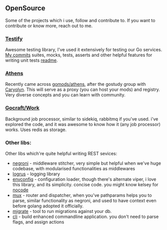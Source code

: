 ## OpenSource

Some of the projects which i use, follow and contribute to. If you want to contribute or know more, reach out to me.

### [Testify](https://github.com/stretchr/testify)
Awesome testing library, I've used it extensively for testing our Go services. [My commits](https://github.com/stretchr/testify/pulls?q=author%3Adevdinu+)
suites, mocks, tests, asserts and other helpful features for writing unit tests [readme](https://github.com/stretchr/testify/blob/master/README.md).

### [Athens](https://github.com/gomods/athens)
Recently came across [gomods/athens](https://github.com/gomods/athens), after the gostudy group with [Caryolyn](https://github.com/carolynvs). This will serve as a proxy (you can host your mods) and registry.
Very diverse concepts and you can learn with community. 

### [Gocraft/Work](https://github.com/gocraft/work)
Background job processor, similar to sidekiq, rabbitmq if you've used. i've explored the code, and it was awesome to know how it (any job processor) works. Uses redis as storage.

### Other libs:
Other libs which're quite helpful writing REST sevices:
 * [negroni](https://github.com/urfave/negroni) - middleware stitcher, very simple but helpful when we've huge codebase, with modularised functionalities as middlewares
 * [logrus](https://github.com/sirupsen/logrus) - logging library
 * [envconfig](https://github.com/kelseyhightower/envconfig) - configuration loader, though there's alternate viper, i love this library, and its simplicity. concise code. you might know kelsey for [nocode](https://github.com/kelseyhightower/nocode)
 * [mux](https://github.com/gorilla/mux) - router and dispatcher, when you've pathparams helps you to parse, similar functionality as negroni, and used to have context even before golang adopted it officially.
 * [migrate](https://github.com/mattes/migrate) - tool to run migrations against your db.
 * [cli](https://github.com/urfave/cli) - build enhanced commandline application. you don't need to parse flags, and assign actions

